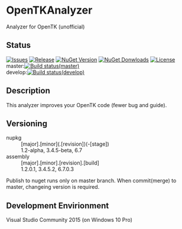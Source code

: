 # OpenTKAnalyzer
Analyzer for OpenTK (unofficial)

## Status
[![Issues](https://img.shields.io/github/issues/occar421/opentkanalyzer.svg?style=flat-square)](https://github.com/occar421/OpenTKAnalyzer/issues)
[![Release](https://img.shields.io/github/release/occar421/opentkanalyzer.svg?style=flat-square)](https://github.com/occar421/opentkanalyzer/releases/latest)
[![NuGet Version](https://img.shields.io/nuget/v/OpenTKAnalyzer.svg?style=flat-square)](https://www.nuget.org/packages/OpenTKAnalyzer/)
[![NuGet Donwloads](https://img.shields.io/nuget/dt/OpenTKAnalyzer.svg?style=flat-square)](https://www.nuget.org/packages/OpenTKAnalyzer/)
[![License](https://img.shields.io/github/license/occar421/opentkanalyzer.svg?style=flat-square)](https://github.com/occar421/OpenTKAnalyzer/blob/master/LICENSE)  
master:[![Build status(master)](https://img.shields.io/appveyor/ci/occar421/opentkanalyzer/master.svg?style=flat-square)](https://ci.appveyor.com/project/occar421/opentkanalyzer/branch/master)  
develop:[![Build status(develop)](https://img.shields.io/appveyor/ci/occar421/opentkanalyzer/develop.svg?style=flat-square)](https://ci.appveyor.com/project/occar421/opentkanalyzer/branch/develop)

## Description
This analyzer improves your OpenTK code (fewer bug and guide).  

## Versioning
<dl>
    <dt>nupkg</dt>
    <dd>[major].[minor](.[revision])(-[stage])</dd>
    <dd>1.2-alpha, 3.4.5-beta, 6.7</dd>
	<dt>assembly</dt>
	<dd>[major].[minor].[revision].[build]</dd>
    <dd>1.2.0.1, 3.4.5.2, 6.7.0.3</dd>
</dl>
Publish to nuget runs only on master branch. When commit(merge) to master, changeing version is required.

## Development Envirionment
Visual Studio Community 2015 (on Windows 10 Pro)